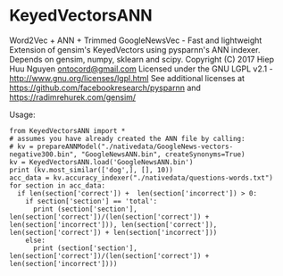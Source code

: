 # KeyedVectorsANN
Word2Vec + ANN + Trimmed GoogleNewsVec - Fast and lightweight
Extension of gensim's KeyedVectors using pysparnn's ANN indexer. Depends on gensim, numpy, sklearn and scipy.
Copyright (C) 2017 Hiep Huu Nguyen <ontocord@gmail.com>
Licensed under the GNU LGPL v2.1 - http://www.gnu.org/licenses/lgpl.html
See additional licenses at https://github.com/facebookresearch/pysparnn and https://radimrehurek.com/gensim/


Usage:

~~~ import gensim
from KeyedVectorsANN import *
# assumes you have already created the ANN file by calling:
# kv = prepareANNModel("./nativedata/GoogleNews-vectors-negative300.bin", "GoogleNewsANN.bin", createSynonyms=True)
kv = KeyedVectorsANN.load('GoogleNewsANN.bin')
print (kv.most_similar(['dog',], [], 10))
acc_data = kv.accuracy_indexer("./nativedata/questions-words.txt")
for section in acc_data:
  if len(section['correct']) +  len(section['incorrect']) > 0:
    if section['section'] == 'total':
      print (section['section'], len(section['correct'])/(len(section['correct']) +  len(section['incorrect'])), len(section['correct']),  len(section['correct']) + len(section['incorrect']))
    else:
      print (section['section'], len(section['correct'])/(len(section['correct']) +  len(section['incorrect'])))
